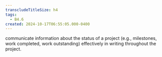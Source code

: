 ```yaml
---
transcludeTitleSize: h4
tags:
  - B4.6
created: 2024-10-17T06:55:05.000-0400
---
```

communicate information about the status of a project (e.g., milestones, work completed, work outstanding) effectively in writing throughout the project.